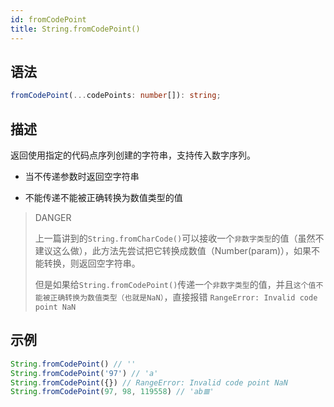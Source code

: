 ```yaml
---
id: fromCodePoint
title: String.fromCodePoint()
---
```


## 语法

```ts
fromCodePoint(...codePoints: number[]): string;
```

## 描述

返回使用指定的代码点序列创建的字符串，支持传入数字序列。

- 当不传递参数时返回空字符串

- 不能传递不能被正确转换为数值类型的值

> DANGER
>
> 上一篇讲到的`String.fromCharCode()`可以接收一个`非数字类型`的值（虽然不建议这么做），此方法先尝试把它转换成数值（Number(param)），如果不能转换，则返回空字符串。
>
> 但是如果给`String.fromCodePoint()`传递一个`非数字类型`的值，并且`这个值不能被正确转换为数值类型（也就是NaN）`，直接报错 `RangeError: Invalid code point NaN`

## 示例

```js
String.fromCodePoint() // ''
String.fromCodePoint('97') // 'a'
String.fromCodePoint({}) // RangeError: Invalid code point NaN
String.fromCodePoint(97, 98, 119558) // 'ab𝌆'
```
